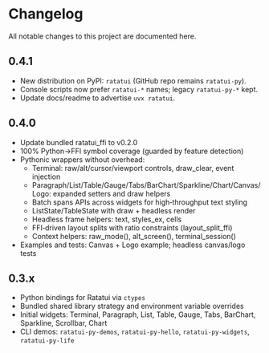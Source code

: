 # Changelog

All notable changes to this project are documented here.

## 0.4.1
- New distribution on PyPI: `ratatui` (GitHub repo remains `ratatui-py`).
- Console scripts now prefer `ratatui-*` names; legacy `ratatui-py-*` kept.
- Update docs/readme to advertise `uvx ratatui`.

## 0.4.0
- Update bundled ratatui_ffi to v0.2.0
- 100% Python→FFI symbol coverage (guarded by feature detection)
- Pythonic wrappers without overhead:
  - Terminal: raw/alt/cursor/viewport controls, draw_clear, event injection
  - Paragraph/List/Table/Gauge/Tabs/BarChart/Sparkline/Chart/Canvas/Logo: expanded setters and draw helpers
  - Batch spans APIs across widgets for high‑throughput text styling
  - ListState/TableState with draw + headless render
  - Headless frame helpers: text, styles_ex, cells
  - FFI‑driven layout splits with ratio constraints (layout_split_ffi)
  - Context helpers: raw_mode(), alt_screen(), terminal_session()
- Examples and tests: Canvas + Logo example; headless canvas/logo tests

## 0.3.x
- Python bindings for Ratatui via `ctypes`
- Bundled shared library strategy and environment variable overrides
- Initial widgets: Terminal, Paragraph, List, Table, Gauge, Tabs, BarChart, Sparkline, Scrollbar, Chart
- CLI demos: `ratatui-py-demos`, `ratatui-py-hello`, `ratatui-py-widgets`, `ratatui-py-life`
